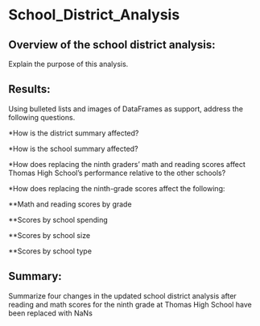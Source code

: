 # School_District_Analysis

## Overview of the school district analysis: 
Explain the purpose of this analysis.

## Results: 
Using bulleted lists and images of DataFrames as support, address the following questions.

*How is the district summary affected?

*How is the school summary affected?

*How does replacing the ninth graders’ math and reading scores affect Thomas High School’s performance relative to the other schools?

*How does replacing the ninth-grade scores affect the following:

   **Math and reading scores by grade
  
   **Scores by school spending
  
   **Scores by school size
  
   **Scores by school type

## Summary: 
Summarize four changes in the updated school district analysis after reading and math scores for the ninth grade at Thomas High School have been replaced with NaNs
